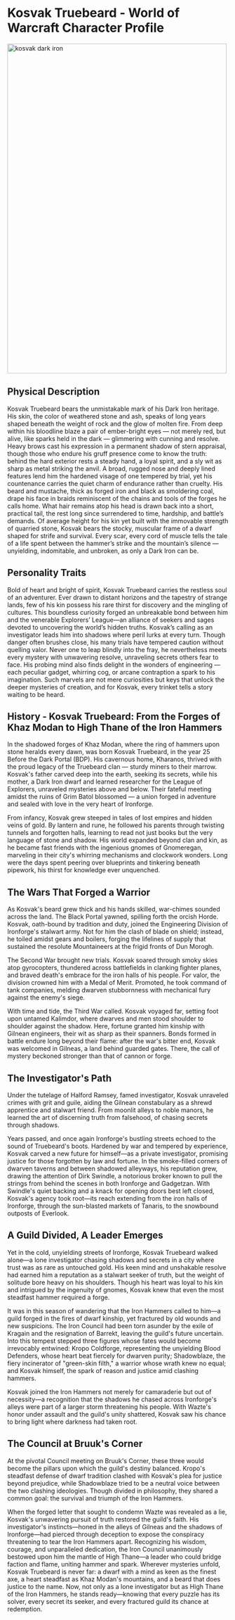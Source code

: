 
# Kosvak Truebeard - World of Warcraft Character Profile

<img width="500" height="750" alt="kosvak dark iron" src="https://github.com/user-attachments/assets/412622a9-8124-4006-9035-22ac0f590c09" />

## Physical Description
Kosvak Truebeard bears the unmistakable mark of his Dark Iron heritage. His skin, the color of weathered stone and ash, speaks of long years shaped beneath the weight of rock and the glow of molten fire. From deep within his bloodline blaze a pair of ember-bright eyes — not merely red, but alive, like sparks held in the dark — glimmering with cunning and resolve. Heavy brows cast his expression in a permanent shadow of stern appraisal, though those who endure his gruff presence come to know the truth: behind the hard exterior rests a steady hand, a loyal spirit, and a sly wit as sharp as metal striking the anvil.
A broad, rugged nose and deeply lined features lend him the hardened visage of one tempered by trial, yet his countenance carries the quiet charm of endurance rather than cruelty. His beard and mustache, thick as forged iron and black as smoldering coal, drape his face in braids reminiscent of the chains and tools of the forges he calls home. What hair remains atop his head is drawn back into a short, practical tail, the rest long since surrendered to time, hardship, and battle’s demands.
Of average height for his kin yet built with the immovable strength of quarried stone, Kosvak bears the stocky, muscular frame of a dwarf shaped for strife and survival. Every scar, every cord of muscle tells the tale of a life spent between the hammer’s strike and the mountain’s silence — unyielding, indomitable, and unbroken, as only a Dark Iron can be.


## Personality Traits
Bold of heart and bright of spirit, Kosvak Truebeard carries the restless soul of an adventurer. Ever drawn to distant horizons and the tapestry of strange lands, few of his kin possess his rare thirst for discovery and the mingling of cultures. This boundless curiosity forged an unbreakable bond between him and the venerable Explorers’ League—an alliance of seekers and sages devoted to uncovering the world’s hidden truths.
Kosvak’s calling as an investigator leads him into shadows where peril lurks at every turn. Though danger often brushes close, his many trials have tempered caution without quelling valor. Never one to leap blindly into the fray, he nevertheless meets every mystery with unwavering resolve, unraveling secrets others fear to face.
His probing mind also finds delight in the wonders of engineering — each peculiar gadget, whirring cog, or arcane contraption a spark to his imagination. Such marvels are not mere curiosities but keys that unlock the deeper mysteries of creation, and for Kosvak, every trinket tells a story waiting to be heard.

## History - Kosvak Truebeard: From the Forges of Khaz Modan to High Thane of the Iron Hammers
In the shadowed forges of Khaz Modan, where the ring of hammers upon stone heralds every dawn, was born Kosvak Truebeard, in the year 25 Before the Dark Portal (BDP). His cavernous home, Kharanos, thrived with the proud legacy of the Truebeard clan — sturdy miners to their marrow. Kosvak's father carved deep into the earth, seeking its secrets, while his mother, a Dark Iron dwarf and learned researcher for the League of Explorers, unraveled mysteries above and below. Their fateful meeting amidst the ruins of Grim Batol blossomed — a union forged in adventure and sealed with love in the very heart of Ironforge.

From infancy, Kosvak grew steeped in tales of lost empires and hidden veins of gold. By lantern and rune, he followed his parents through twisting tunnels and forgotten halls, learning to read not just books but the very language of stone and shadow. His world expanded beyond clan and kin, as he became fast friends with the ingenious gnomes of Gnomeregan, marveling in their city's whirring mechanisms and clockwork wonders. Long were the days spent peering over blueprints and tinkering beneath pipework, his thirst for knowledge ever unquenched.

## The Wars That Forged a Warrior
As Kosvak's beard grew thick and his hands skilled, war-chimes sounded across the land. The Black Portal yawned, spilling forth the orcish Horde. Kosvak, oath-bound by tradition and duty, joined the Engineering Division of Ironforge's stalwart army. Not for him the clash of blade on shield; instead, he toiled amidst gears and boilers, forging the lifelines of supply that sustained the resolute Mountaineers at the frigid fronts of Dun Morogh.

The Second War brought new trials. Kosvak soared through smoky skies atop gyrocopters, thundered across battlefields in clanking fighter planes, and braved death's embrace for the iron halls of his people. For valor, the division crowned him with a Medal of Merit. Promoted, he took command of tank companies, melding dwarven stubbornness with mechanical fury against the enemy's siege.

With time and tide, the Third War called. Kosvak voyaged far, setting foot upon untamed Kalimdor, where dwarves and men stood shoulder to shoulder against the shadow. Here, fortune granted him kinship with Gilnean engineers, their wit as sharp as their spanners. Bonds formed in battle endure long beyond their flame: after the war's bitter end, Kosvak was welcomed in Gilneas, a land behind guarded gates. There, the call of mystery beckoned stronger than that of cannon or forge.

## The Investigator's Path
Under the tutelage of Halford Ramsey, famed investigator, Kosvak unraveled crimes with grit and guile, aiding the Gilnean constabulary as a shrewd apprentice and stalwart friend. From moonlit alleys to noble manors, he learned the art of discerning truth from falsehood, of chasing secrets through shadows.

Years passed, and once again Ironforge's bustling streets echoed to the sound of Truebeard's boots. Hardened by war and tempered by experience, Kosvak carved a new future for himself—as a private investigator, promising justice for those forgotten by law and fortune. In the smoke-filled corners of dwarven taverns and between shadowed alleyways, his reputation grew, drawing the attention of Dirk Swindle, a notorious broker known to pull the strings from behind the scenes in both Ironforge and Gadgetzan. With Swindle's quiet backing and a knack for opening doors best left closed, Kosvak's agency took root—its reach extending from the iron halls of Ironforge, through the sun-blasted markets of Tanaris, to the snowbound outposts of Everlook.

## A Guild Divided, A Leader Emerges
Yet in the cold, unyielding streets of Ironforge, Kosvak Truebeard walked alone—a lone investigator chasing shadows and secrets in a city where trust was as rare as untouched gold. His keen mind and unshakable resolve had earned him a reputation as a stalwart seeker of truth, but the weight of solitude bore heavy on his shoulders. Though his heart was loyal to his kin and intrigued by the ingenuity of gnomes, Kosvak knew that even the most steadfast hammer required a forge.

It was in this season of wandering that the Iron Hammers called to him—a guild forged in the fires of dwarf kinship, yet fractured by old wounds and new suspicions. The Iron Council had been torn asunder by the exile of Kragain and the resignation of Barrekt, leaving the guild's future uncertain. Into this tempest stepped three figures whose fates would become irrevocably entwined: Kropo Coldforge, representing the unyielding Blood Defenders, whose heart beat fiercely for dwarven purity; Shadowblaze, the fiery incinerator of "green-skin filth," a warrior whose wrath knew no equal; and Kosvak himself, the spark of reason and justice amid clashing hammers.

Kosvak joined the Iron Hammers not merely for camaraderie but out of necessity—a recognition that the shadows he chased across Ironforge's alleys were part of a larger storm threatening his people. With Wazte's honor under assault and the guild's unity shattered, Kosvak saw his chance to bring light where darkness had taken root.

## The Council at Bruuk's Corner
At the pivotal Council meeting on Bruuk's Corner, these three would become the pillars upon which the guild's destiny balanced. Kropo's steadfast defense of dwarf tradition clashed with Kosvak's plea for justice beyond prejudice, while Shadowblaze tried to be a neutral voice between the two clashing ideologies. Though divided in philosophy, they shared a common goal: the survival and triumph of the Iron Hammers.

When the forged letter that sought to condemn Wazte was revealed as a lie, Kosvak's unwavering pursuit of truth restored the guild's faith. His investigator's instincts—honed in the alleys of Gilneas and the shadows of Ironforge—had pierced through deception to expose the conspiracy threatening to tear the Iron Hammers apart. Recognizing his wisdom, courage, and unparalleled dedication, the Iron Council unanimously bestowed upon him the mantle of High Thane—a leader who could bridge faction and flame, uniting hammer and spark.
Wherever mysteries unfold, Kosvak Truebeard is never far: a dwarf with a mind as keen as the finest axe, a heart steadfast as Khaz Modan's mountains, and a beard that does justice to the name. Now, not only as a lone investigator but as High Thane of the Iron Hammers, he stands ready—knowing that every puzzle has its solver, every secret its seeker, and every fractured guild its chance at redemption.

